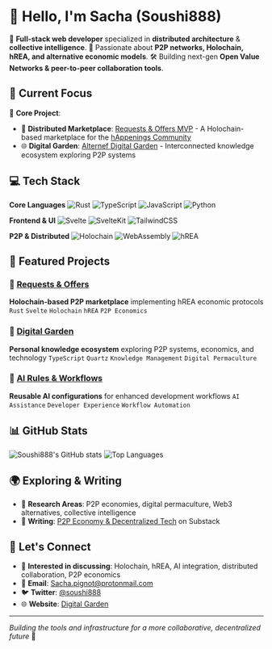 # 👋 Hello, I'm Sacha (Soushi888)

🚀 **Full-stack web developer** specialized in **distributed architecture** & **collective intelligence**.
🔗 Passionate about **P2P networks, Holochain, hREA, and alternative economic models**.
🛠️ Building next-gen **Open Value Networks & peer-to-peer collaboration tools**.

## 🎯 Current Focus

🔧 **Core Project**:
- 🤝 **Distributed Marketplace**: [Requests & Offers MVP](https://github.com/happenings-community/requests-and-offers) - A Holochain-based marketplace for the [hAppenings Community](https://happenings.community)
- 🌐 **Digital Garden**: [Alternef Digital Garden](https://soushi888.github.io/alternef-digital-garden/) - Interconnected knowledge ecosystem exploring P2P systems

## 💻 Tech Stack

**Core Languages**
![Rust](https://img.shields.io/badge/-Rust-CE422B?style=flat&logo=rust&logoColor=white)
![TypeScript](https://img.shields.io/badge/-TypeScript-3178C6?style=flat&logo=typescript&logoColor=white)
![JavaScript](https://img.shields.io/badge/-JavaScript-F7DF1E?style=flat&logo=javascript&logoColor=black)
![Python](https://img.shields.io/badge/-Python-3776AB?style=flat&logo=python&logoColor=white)

**Frontend & UI**
![Svelte](https://img.shields.io/badge/-Svelte-FF3E00?style=flat&logo=svelte&logoColor=white)
![SvelteKit](https://img.shields.io/badge/-SvelteKit-FF3E00?style=flat&logo=svelte&logoColor=white)
![TailwindCSS](https://img.shields.io/badge/-TailwindCSS-06B6D4?style=flat&logo=tailwindcss&logoColor=white)

**P2P & Distributed**
![Holochain](https://img.shields.io/badge/-Holochain-6B46C1?style=flat&logoColor=white)
![WebAssembly](https://img.shields.io/badge/-WebAssembly-654FF0?style=flat&logo=webassembly&logoColor=white)
![hREA](https://img.shields.io/badge/-hREA-green?style=flat&logoColor=white)

## 🌟 Featured Projects

### 🏪 [Requests & Offers](https://github.com/happenings-community/requests-and-offers)
**Holochain-based P2P marketplace** implementing hREA economic protocols
`Rust` `Svelte` `Holochain` `hREA` `P2P Economics`

### 🌱 [Digital Garden](https://github.com/Soushi888/alternef-digital-garden)
**Personal knowledge ecosystem** exploring P2P systems, economics, and technology
`TypeScript` `Quartz` `Knowledge Management` `Digital Permaculture`

### 🤖 [AI Rules & Workflows](https://github.com/Soushi888/ai-rules-and-workflows)
**Reusable AI configurations** for enhanced development workflows
`AI Assistance` `Developer Experience` `Workflow Automation`

## 📊 GitHub Stats

![Soushi888's GitHub stats](https://github-readme-stats.vercel.app/api?username=Soushi888&show_icons=true&theme=dark&hide_border=true)
![Top Languages](https://github-readme-stats.vercel.app/api/top-langs/?username=Soushi888&layout=compact&theme=dark&hide_border=true)

## 🌍 Exploring & Writing

- 🌱 **Research Areas**: P2P economies, digital permaculture, Web3 alternatives, collective intelligence
- 📜 **Writing**: [P2P Economy & Decentralized Tech](https://substack.com/@soushi888) on Substack

## 🤝 Let's Connect

- 💬 **Interested in discussing**: Holochain, hREA, AI integration, distributed collaboration, P2P economics
- 📧 **Email**: [Sacha.pignot@protonmail.com](mailto:Sacha.pignot@protonmail.com)
- 🐦 **Twitter**: [@soushi888](https://twitter.com/soushi888)
- 🌐 **Website**: [Digital Garden](https://soushi888.github.io/alternef-digital-garden/)

---

*Building the tools and infrastructure for a more collaborative, decentralized future* 🚀
